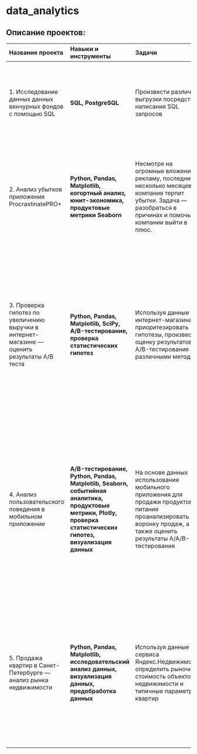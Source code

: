 # data_analytics

## Описание проектов: 

| Название проекта                            | Навыки и инструменты | Задачи                        |   Описание                                    | 
| :------------------------------------------ | :------------------- |:------------------------------|:----------------------------------------------|
| 1. Исследование данных данных венчурных фондов с помощью SQL |  **SQL, PostgreSQL**     | Произвести различные выгрузки посредством написания SQL запросов|Работа идёт с базой данных, которая хранит информацию о венчурных фондах и инвестициях в компании-стартапы. Эта база данных основана на датасете Startup Investments, опубликованном на Kaggle. |
| 2. Анализ убытков приложения ProcrastinatePRO+ | **Python, Pandas, Matplotlib, когортный анализ, юнит-экономика, продуктовые метрики Seaborn** | Несмотря на огромные вложения в рекламу, последние несколько месяцев компания терпит убытки. Задача — разобраться в причинах и помочь компании выйти в плюс. | Проведен анализ данных от ProcrastinatePRO+. Рассчитаны различные метрики, использован когортный анализ: LTV, CAC, Retention rate, DAU, WAU, MAU и т.д. Использованы функции расчёта метрик. Сделаны выводы по полученным данным. |
| 3. Проверка гипотез по увеличению выручки в интернет-магазине — оценить результаты A/B теста | **Python, Pandas, Matplotlib, SciPy, A/B-тестирование, проверка статистических гипотез** | Используя данные интернет-магазина приоритезиpовать гипотезы, произвести оценку результатов A/B-тестирования различными методами | Проведена приоритизация гипотез по фреймворкам ICE и RICE. Затем проведен анализ результатов A/B-теста, построен графики кумулятивной выручки, среднего чека, конверсии по группам, а также посчитана статистическая значимость различий конверсий и средних чеков по сырым и очищенным данным. На основании анализа мной было принято решение о нецелесообразности дальнейшего проведения теста. |
| 4. Анализ пользовательского поведения в мобильном приложении | **A/B-тестирование, Python, Pandas, Matplotlib, Seaborn, событийная аналитика, продуктовые метрики, Plotly, проверка статистических гипотез, визуализация данных** | На основе данных использования мобильного приложения для продажи продуктов питания проанализировать воронку продаж, а также оценить результаты A/A/B-тестирования | В данном проекте мной были изучены принципы событийной аналитики. Я построил воронку продаж, исследовал путь пользователей до покупки. Проанализировал результаты A/B-теста введения новых шрифтов. Сравнил 2 контрольных группы между собой, убедился в правильном разделении трафика, а затем сравнил с тестовой группой. Выявлено, что новый шрифт значительно не повлияет на поведение пользователей. |
| 5. Продажа квартир в Санкт-Петербурге — анализ рынка недвижимости | **Python, Pandas, Matplotlib, исследовательский анализ данных, визуализация данных, предобработка данных** | Используя данные сервиса Яндекс.Недвижимость, определить рыночную стоимость объектов недвижимости и типичные параметры квартир | На основе данных сервиса Яндекс.Недвижимость определена рыночная стоимость объектов недвижимости разного типа, типичные параметры квартир, в зависимости от удаленности от центра. Проведена предобработка данных. Добавлены новые данные. Построены гистограммы, боксплоты, диаграммы рассеивания. |
